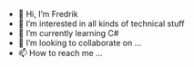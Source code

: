 - 👋 Hi, I’m Fredrik
- 👀 I’m interested in all kinds of technical stuff
- 🌱 I’m currently learning C#
- 💞️ I’m looking to collaborate on ...
- 📫 How to reach me ...

<!---
OllePelleFink/OllePelleFink is a ✨ special ✨ repository because its `README.md` (this file) appears on your GitHub profile.
You can click the Preview link to take a look at your changes.
--->

